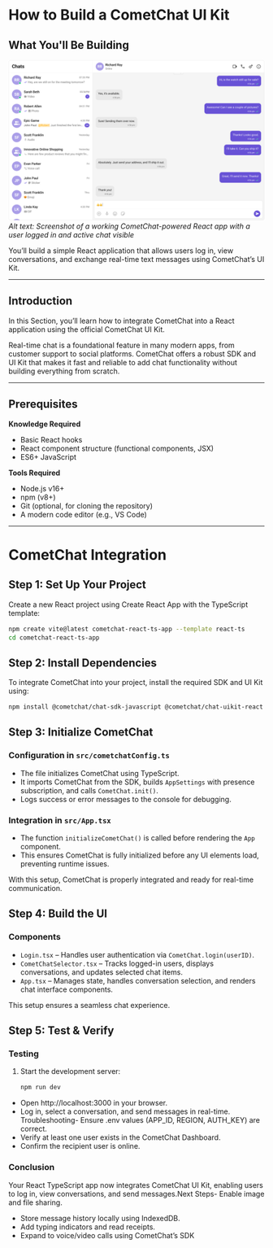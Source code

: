 # How to Build a CometChat UI Kit

## What You'll Be Building

![Chat UI Screenshot](https://github.com/HADES248/CometChatReact-UI-Kit/blob/master/src/assets/CometChat.png)  
*Alt text: Screenshot of a working CometChat-powered React app with a user logged in and active chat visible*

You’ll build a simple React application that allows users log in, view conversations, and exchange real-time text messages using CometChat’s UI Kit.

---

## Introduction

In this Section, you’ll learn how to integrate CometChat into a React application using the official CometChat UI Kit.

Real-time chat is a foundational feature in many modern apps, from customer support to social platforms. CometChat offers a robust SDK and UI Kit that makes it fast and reliable to add chat functionality without building everything from scratch.

---

## Prerequisites

**Knowledge Required**
- Basic React hooks
- React component structure (functional components, JSX)
- ES6+ JavaScript

**Tools Required**
- Node.js v16+  
- npm (v8+)  
- Git (optional, for cloning the repository)  
- A modern code editor (e.g., VS Code)

---

# CometChat Integration

## Step 1: Set Up Your Project

Create a new React project using Create React App with the TypeScript template:

```bash
npm create vite@latest cometchat-react-ts-app --template react-ts
cd cometchat-react-ts-app

```
## Step 2: Install Dependencies

To integrate CometChat into your project, install the required SDK and UI Kit using:

```bash
npm install @cometchat/chat-sdk-javascript @cometchat/chat-uikit-react
```
## Step 3: Initialize CometChat

### Configuration in `src/cometchatConfig.ts`
- The file initializes CometChat using TypeScript.
- It imports CometChat from the SDK, builds `AppSettings` with presence subscription, and calls `CometChat.init()`.
- Logs success or error messages to the console for debugging.

### Integration in `src/App.tsx`
- The function `initializeCometChat()` is called before rendering the `App` component.
- This ensures CometChat is fully initialized before any UI elements load, preventing runtime issues.

With this setup, CometChat is properly integrated and ready for real-time communication.

## Step 4: Build the UI

### Components
- `Login.tsx` – Handles user authentication via `CometChat.login(userID)`.
- `CometChatSelector.tsx` – Tracks logged-in users, displays conversations, and updates selected chat items.
- `App.tsx` – Manages state, handles conversation selection, and renders chat interface components.

This setup ensures a seamless chat experience.

## Step 5: Test & Verify

### Testing
1. Start the development server:
   ```bash
   npm run dev
   ```
- Open http://localhost:3000 in your browser.
- Log in, select a conversation, and send messages in real-time.
Troubleshooting- Ensure .env values (APP_ID, REGION, AUTH_KEY) are correct.
- Verify at least one user exists in the CometChat Dashboard.
- Confirm the recipient user is online.
  
### Conclusion
Your React TypeScript app now integrates CometChat UI Kit, enabling users to log in, view conversations, and send messages.Next Steps- Enable image and file sharing.
- Store message history locally using IndexedDB.
- Add typing indicators and read receipts.
- Expand to voice/video calls using CometChat’s SDK
